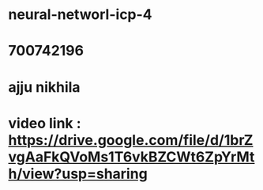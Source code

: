 # neural-networl-icp-4
# 700742196
# ajju nikhila
# video link : https://drive.google.com/file/d/1brZvgAaFkQVoMs1T6vkBZCWt6ZpYrMth/view?usp=sharing
